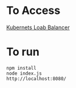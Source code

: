 
# To Access
[Kubernets Loab Balancer](https://api-service-brunobotelhobr.cloud.okteto.net/)

# To run

    npm install
    node index.js
    http://localhost:8080/
 